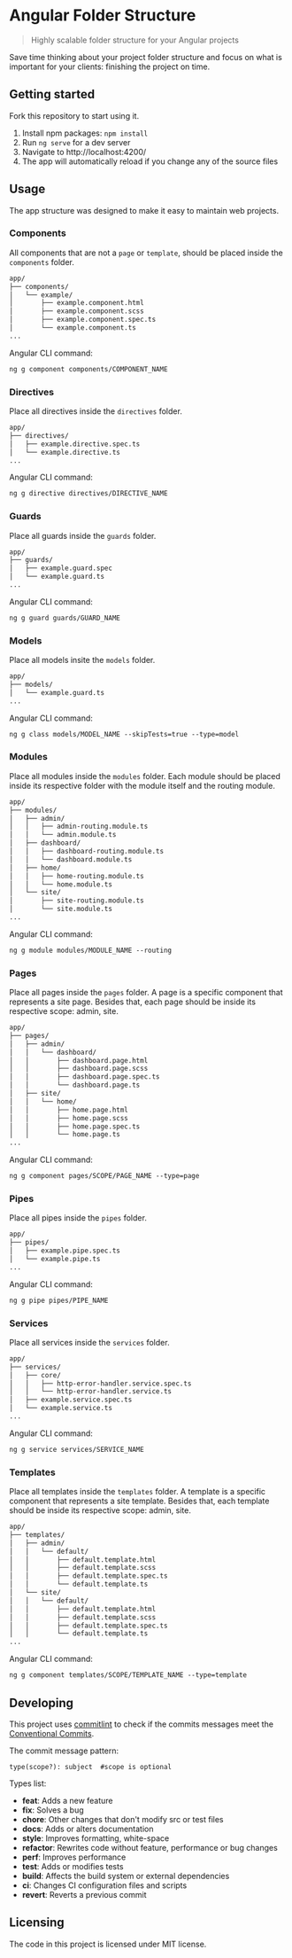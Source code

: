 # Angular Folder Structure
> Highly scalable folder structure for your Angular projects

Save time thinking about your project folder structure and focus on what is important for your clients: finishing the project on time.

## Getting started

Fork this repository to start using it.

1. Install npm packages: ```npm install```
2. Run ```ng serve``` for a dev server
3. Navigate to http://localhost:4200/
4. The app will automatically reload if you change any of the source files

## Usage

The app structure was designed to make it easy to maintain web projects.

### Components

All components that are not a `page` or `template`, should be placed inside the `components` folder.

```markdown
app/
├── components/
│   └── example/
│       ├── example.component.html
│       ├── example.component.scss
│       ├── example.component.spec.ts
│       └── example.component.ts
...
```

Angular CLI command:

```markdown
ng g component components/COMPONENT_NAME
```

### Directives

Place all directives inside the `directives` folder.

```markdown
app/
├── directives/
│   ├── example.directive.spec.ts
│   └── example.directive.ts
...
```

Angular CLI command:

```markdown
ng g directive directives/DIRECTIVE_NAME
```

### Guards

Place all guards inside the `guards` folder.

```markdown
app/
├── guards/
│   ├── example.guard.spec
│   └── example.guard.ts
...
```

Angular CLI command:

```markdown
ng g guard guards/GUARD_NAME
```

### Models

Place all models insite the `models` folder.

```markdown
app/
├── models/
│   └── example.guard.ts
...
```

Angular CLI command:

```markdown
ng g class models/MODEL_NAME --skipTests=true --type=model
```

### Modules

Place all modules inside the `modules` folder. Each module should be placed inside its respective folder with the module itself and the routing module.

```markdown
app/
├── modules/
│   ├── admin/
│   │   ├── admin-routing.module.ts
│   │   └── admin.module.ts
│   ├── dashboard/
│   │   ├── dashboard-routing.module.ts
│   │   └── dashboard.module.ts
│   ├── home/
│   │   ├── home-routing.module.ts
│   │   └── home.module.ts
│   └── site/
│       ├── site-routing.module.ts
│       └── site.module.ts
...
```

Angular CLI command:

```markdown
ng g module modules/MODULE_NAME --routing
```

### Pages

Place all pages inside the `pages` folder. A page is a specific component that represents a site page. Besides that, each page should be inside its respective scope: admin, site.

```markdown
app/
├── pages/
│   ├── admin/
│   │   └── dashboard/
│   │       ├── dashboard.page.html
│   │       ├── dashboard.page.scss
│   │       ├── dashboard.page.spec.ts
│   │       └── dashboard.page.ts
│   ├── site/
│   │   └── home/
│   │       ├── home.page.html
│   │       ├── home.page.scss
│   │       ├── home.page.spec.ts
│   │       └── home.page.ts
...
```

Angular CLI command:

```markdown
ng g component pages/SCOPE/PAGE_NAME --type=page
```

### Pipes

Place all pipes inside the `pipes` folder.

```markdown
app/
├── pipes/
│   ├── example.pipe.spec.ts
│   └── example.pipe.ts
...
```

Angular CLI command:

```markdown
ng g pipe pipes/PIPE_NAME
```

### Services

Place all services inside the `services` folder.

```markdown
app/
├── services/
│   ├── core/
│   │   ├── http-error-handler.service.spec.ts
│   │   └── http-error-handler.service.ts
│   ├── example.service.spec.ts
│   └── example.service.ts
...
```

Angular CLI command:

```markdown
ng g service services/SERVICE_NAME
```

### Templates

Place all templates inside the `templates` folder. A template is a specific component that represents a site template. Besides that, each template should be inside its respective scope: admin, site.

```markdown
app/
├── templates/
│   ├── admin/
│   │   └── default/
│   │       ├── default.template.html
│   │       ├── default.template.scss
│   │       ├── default.template.spec.ts
│   │       └── default.template.ts
│   └── site/
│   │   └── default/
│   │       ├── default.template.html
│   │       ├── default.template.scss
│   │       ├── default.template.spec.ts
│   │       └── default.template.ts
...
```

Angular CLI command:

```markdown
ng g component templates/SCOPE/TEMPLATE_NAME --type=template
```

## Developing

This project uses [commitlint](https://github.com/conventional-changelog/commitlint) to check if the commits messages meet the [Conventional Commits](https://www.conventionalcommits.org/en/v1.0.0/).

The commit message pattern:

```
type(scope?): subject  #scope is optional
```

Types list:

* **feat**:  Adds a new feature
* **fix**: Solves a bug
* **chore**: Other changes that don't modify src or test files
* **docs**: Adds or alters documentation
* **style**: Improves formatting, white-space
* **refactor**: Rewrites code without feature, performance or bug changes
* **perf**: Improves performance
* **test**: Adds or modifies tests
* **build**: Affects the build system or external dependencies
* **ci**: Changes CI configuration files and scripts
* **revert**: Reverts a previous commit

## Licensing

The code in this project is licensed under MIT license.
